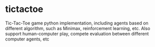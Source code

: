 # tictactoe
Tic-Tac-Toe game python implementation, including agents based on different algorithm, such as Minimax, reinforcement learning, etc.  Also support human-computer play, compete evaluation between different computer agents, etc
